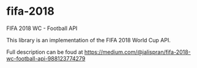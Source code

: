 # fifa-2018
FIFA 2018 WC - Football API

This library is an implementation of the FIFA 2018 World Cup API.

Full description can be foud at https://medium.com/@jalispran/fifa-2018-wc-football-api-988123774279

